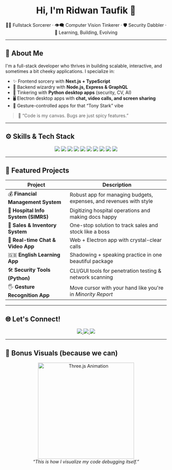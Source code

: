 <h1 align="center">Hi, I'm Ridwan Taufik 👾</h1>
<p align="center">🧑‍💻 Fullstack Sorcerer · 👁️‍🗨️ Computer Vision Tinkerer · 🛡️ Security Dabbler · 🧠 Learning, Building, Evolving</p>

---

## 🧬 About Me
I'm a full-stack developer who thrives in building scalable, interactive, and sometimes a bit cheeky applications. I specialize in:

- ✨ Frontend sorcery with **Next.js + TypeScript**
- 🔮 Backend wizardry with **Node.js, Express & GraphQL**
- 🧠 Tinkering with **Python desktop apps** (security, CV, AI)
- 🖥️ Electron desktop apps with **chat, video calls, and screen sharing**
- 🧤 Gesture-controlled apps for that “Tony Stark” vibe

> 🧪 “Code is my canvas. Bugs are just spicy features.”

---

## ⚙️ Skills & Tech Stack

<p align="center">
  <img src="https://img.shields.io/badge/VS%20Code-007ACC?style=for-the-badge&logo=visual-studio-code&logoColor=white"/>
  <img src="https://img.shields.io/badge/Python-3776AB?style=for-the-badge&logo=python&logoColor=white"/>
  <img src="https://img.shields.io/badge/Node.js-339933?style=for-the-badge&logo=node.js&logoColor=white"/>
  <img src="https://img.shields.io/badge/React-20232A?style=for-the-badge&logo=react&logoColor=61DAFB"/>
  <img src="https://img.shields.io/badge/Next.js-000000?style=for-the-badge&logo=next.js&logoColor=white"/>
  <img src="https://img.shields.io/badge/TypeScript-3178C6?style=for-the-badge&logo=typescript&logoColor=white"/>
  <img src="https://img.shields.io/badge/GraphQL-E10098?style=for-the-badge&logo=graphql&logoColor=white"/>
  <img src="https://img.shields.io/badge/PostgreSQL-316192?style=for-the-badge&logo=postgresql&logoColor=white"/>
  <img src="https://img.shields.io/badge/Electron-47848F?style=for-the-badge&logo=electron&logoColor=white"/>
  <img src="https://img.shields.io/badge/WebRTC-005A9C?style=for-the-badge&logo=webrtc&logoColor=white"/>
</p>

---

## 🚀 Featured Projects
| Project | Description |
|--------|-------------|
| 💰 **Financial Management System** | Robust app for managing budgets, expenses, and revenues with style |
| 🏥 **Hospital Info System (SIMRS)** | Digitizing hospital operations and making docs happy |
| 🛒 **Sales & Inventory System** | One-stop solution to track sales and stock like a boss |
| 💬 **Real-time Chat & Video App** | Web + Electron app with crystal-clear calls |
| 🇬🇧 **English Learning App** | Shadowing + speaking practice in one beautiful package |
| 🛠️ **Security Tools (Python)** | CLI/GUI tools for penetration testing & network scanning |
| 🖐️ **Gesture Recognition App** | Move cursor with your hand like you're in *Minority Report* |

---

## 🌐 Let's Connect!

<p align="center">
  <a href="https://www.linkedin.com/in/ridwan-taufik-b3624325a/">
    <img src="https://img.shields.io/badge/LinkedIn-0077B5?style=for-the-badge&logo=linkedin&logoColor=white"/>
  </a>
  <a href="https://www.instagram.com/ridwantaufk/">
    <img src="https://img.shields.io/badge/Instagram-E4405F?style=for-the-badge&logo=instagram&logoColor=white"/>
  </a>
  <a href="https://ridwantaufk.github.io/ridwan-portfolio-fullstack-developer/">
    <img src="https://img.shields.io/badge/Website-000000?style=for-the-badge&logo=github&logoColor=white"/>
  </a>
</p>

---

## 🎥 Bonus Visuals (because we can)
<p align="center">
  <img src="./assets/ImageToStl.com_3d-Hologramm-(Wavefront+OBJ).obj.gif" width="300" alt="Three.js Animation"/>
  <br/>
  <em>“This is how I visualize my code debugging itself.”</em>
</p>

